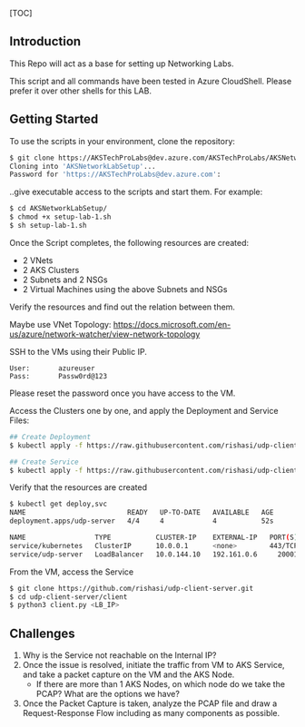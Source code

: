 [TOC]

## Introduction

This Repo will act as a base for setting up Networking Labs.

This script and all commands have been tested in Azure CloudShell. Please prefer it over other shells for this LAB.

## Getting Started

To use the scripts in your environment, clone the repository:

```bash
$ git clone https://AKSTechProLabs@dev.azure.com/AKSTechProLabs/AKSNetworkLabSetup/_git/AKSNetworkLabSetup
Cloning into 'AKSNetworkLabSetup'...
Password for 'https://AKSTechProLabs@dev.azure.com':
```

..give executable access to the scripts and start them. For example:

```bash
$ cd AKSNetworkLabSetup/
$ chmod +x setup-lab-1.sh
$ sh setup-lab-1.sh
```

Once the Script completes, the following resources are created:

- 2 VNets
- 2 AKS Clusters
- 2 Subnets and 2 NSGs
- 2 Virtual Machines using the above Subnets and NSGs

Verify the resources and find out the relation between them.

Maybe use VNet Topology: https://docs.microsoft.com/en-us/azure/network-watcher/view-network-topology

SSH to the VMs using their Public IP.

```
User:		azureuser
Pass:		Passw0rd@123
```

Please reset the password once you have access to the VM.

Access the Clusters one by one, and apply the Deployment and Service Files:

```bash
## Create Deployment
$ kubectl apply -f https://raw.githubusercontent.com/rishasi/udp-client-server/main/k8s-yaml/server-deployment.yaml

## Create Service
$ kubectl apply -f https://raw.githubusercontent.com/rishasi/udp-client-server/main/k8s-yaml/server-ilb-service.yaml
```

Verify that the resources are created

```bash
$ kubectl get deploy,svc
NAME                         READY   UP-TO-DATE   AVAILABLE   AGE
deployment.apps/udp-server   4/4     4            4           52s

NAME                 TYPE           CLUSTER-IP    EXTERNAL-IP   PORT(S)           AGE
service/kubernetes   ClusterIP      10.0.0.1      <none>        443/TCP           23m
service/udp-server   LoadBalancer   10.0.144.10   192.161.0.6     20001:30535/UDP   27s
```



From the VM, access the Service

```bash
$ git clone https://github.com/rishasi/udp-client-server.git
$ cd udp-client-server/client
$ python3 client.py <LB_IP>
```



## Challenges

1. Why is the Service not reachable on the Internal IP?
2. Once the issue is resolved, initiate the traffic from VM to AKS Service, and take a packet capture on the VM and the AKS Node.
   - If there are more than 1 AKS Nodes, on which node do we take the PCAP? What are the options we have?
3. Once the Packet Capture is taken, analyze the PCAP file and draw a Request-Response Flow including as many components as possible.